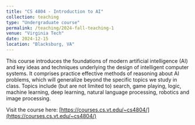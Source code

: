 ```yaml
---
title: "CS 4804 - Introduction to AI"
collection: teaching
type: "Undergraduate course"
permalink: /teaching/2024-fall-teaching-1
venue: "Virginia Tech"
date: 2024-12-15
location: "Blacksburg, VA"
---
```


This course introduces the foundations of modern artificial intelligence (AI) and key ideas and techniques underlying the design of intelligent computer systems. It comprises practice effective methods of reasoning about AI problems, which will generalize beyond the specific topics we study in class. Topics include (but are not limited to) search, game playing, logic, machine learning, deep learning, natural language processing, robotics and image processing. 

Visit the course here: [https://courses.cs.vt.edu/~cs4804/](https://courses.cs.vt.edu/~cs4804/)
